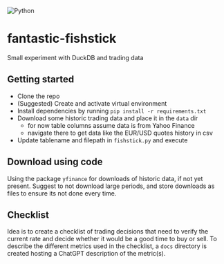 ![Python](https://img.shields.io/badge/Python-3776AB?style=for-the-badge&logo=python&logoColor=white)

# fantastic-fishstick

Small experiment with DuckDB and trading data

## Getting started 

- Clone the repo
- (Suggested) Create and activate virtual environment
- Install dependencies by running `pip install -r requirements.txt`
- Download some historic trading data and place it in the `data` dir 
    - for now table columns assume data is from Yahoo Finance
    - navigate there to get data like the EUR/USD quotes history in csv
- Update tablename and filepath in `fishstick.py` and execute 

## Download using code 

Using the package `yfinance` for downloads of historic data, if not yet present.
Suggest to not download large periods, and store downloads as files to ensure its not done every time.

## Checklist 

Idea is to create a checklist of trading decisions that need to verify the current rate and decide whether it would be a good time to buy or sell. To describe the different metrics used in the checklist, a `docs` directory is created hosting a ChatGPT description of the metric(s).
